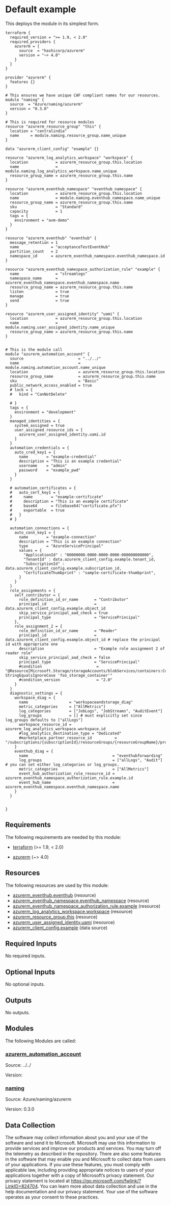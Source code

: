 <!-- BEGIN_TF_DOCS -->
# Default example

This deploys the module in its simplest form.

```hcl
terraform {
  required_version = ">= 1.9, < 2.0"
  required_providers {
    azurerm = {
      source  = "hashicorp/azurerm"
      version = "~> 4.0"
    }
  }
}

provider "azurerm" {
  features {}
}

# This ensures we have unique CAF compliant names for our resources.
module "naming" {
  source  = "Azure/naming/azurerm"
  version = "0.3.0"
}

# This is required for resource modules
resource "azurerm_resource_group" "this" {
  location = "centralindia"
  name     = module.naming.resource_group.name_unique
}

data "azurerm_client_config" "example" {}

resource "azurerm_log_analytics_workspace" "workspace" {
  location            = azurerm_resource_group.this.location
  name                = module.naming.log_analytics_workspace.name_unique
  resource_group_name = azurerm_resource_group.this.name
}

resource "azurerm_eventhub_namespace" "eventhub_namespace" {
  location            = azurerm_resource_group.this.location
  name                = module.naming.eventhub_namespace.name_unique
  resource_group_name = azurerm_resource_group.this.name
  sku                 = "Standard"
  capacity            = 1
  tags = {
    environment = "avm-demo"
  }
}

resource "azurerm_eventhub" "eventhub" {
  message_retention = 1
  name              = "acceptanceTestEventHub"
  partition_count   = 2
  namespace_id      = azurerm_eventhub_namespace.eventhub_namespace.id
}

resource "azurerm_eventhub_namespace_authorization_rule" "example" {
  name                = "streamlogs"
  namespace_name      = azurerm_eventhub_namespace.eventhub_namespace.name
  resource_group_name = azurerm_resource_group.this.name
  listen              = true
  manage              = true
  send                = true
}

resource "azurerm_user_assigned_identity" "uami" {
  location            = azurerm_resource_group.this.location
  name                = module.naming.user_assigned_identity.name_unique
  resource_group_name = azurerm_resource_group.this.name
}


# This is the module call
module "azurerm_automation_account" {
  source                        = "../../"
  name                          = module.naming.automation_account.name_unique
  location                      = azurerm_resource_group.this.location
  resource_group_name           = azurerm_resource_group.this.name
  sku                           = "Basic"
  public_network_access_enabled = true
  # lock = {
  #   kind = "CanNotDelete"

  # }
  tags = {
    environment = "development"
  }
  managed_identities = {
    system_assigned = true
    user_assigned_resource_ids = [
      azurerm_user_assigned_identity.uami.id
    ]
  }
  automation_credentials = {
    auto_cred_key1 = {
      name        = "example-credential"
      description = "This is an example credential"
      username    = "admin"
      password    = "example_pwd"
    }
  }

  # automation_certificates = {
  #   auto_cert_key1 = {
  #     name        = "example-certificate"
  #     description = "This is an example certificate"
  #     base64      = filebase64("certificate.pfx")
  #     exportable  = true
  #   }
  # }

  automation_connections = {
    auto_conn_key1 = {
      name        = "example-connection"
      description = "This is an example connection"
      type        = "AzureServicePrincipal"
      values = {
        "ApplicationId" : "00000000-0000-0000-0000-000000000000",
        "TenantId" : data.azurerm_client_config.example.tenant_id,
        "SubscriptionId" : data.azurerm_client_config.example.subscription_id,
        "CertificateThumbprint" : "sample-certificate-thumbprint",
      }
    }
  }
  role_assignments = {
    self_contributor = {
      role_definition_id_or_name       = "Contributor"
      principal_id                     = data.azurerm_client_config.example.object_id
      skip_service_principal_aad_check = true
      principal_type                   = "ServicePrincipal"
    },
    role_assignment_2 = {
      role_definition_id_or_name       = "Reader"
      principal_id                     = data.azurerm_client_config.example.object_id # replace the principal id with appropriate one
      description                      = "Example role assignment 2 of reader role"
      skip_service_principal_aad_check = false
      principal_type                   = "ServicePrincipal"
      #condition                        = "@Resource[Microsoft.Storage/storageAccounts/blobServices/containers:ContainerName] StringEqualsIgnoreCase 'foo_storage_container'"
      #condition_version                = "2.0"
    }
  }
  diagnostic_settings = {
    workspace_diag = {
      name                  = "workspaceandstorage_diag"
      metric_categories     = ["AllMetrics"]
      log_categories        = ["JobLogs", "JobStreams", "AuditEvent"]
      log_groups            = [] # must explicitly set since log_groups defaults to ["allLogs"]
      workspace_resource_id = azurerm_log_analytics_workspace.workspace.id
      #log_analytics_destination_type = "Dedicated"
      #marketplace_partner_resource_id          = "/subscriptions/{subscriptionId}/resourceGroups/{resourceGroupName}/providers/{partnerResourceProvider}/{partnerResourceType}/{partnerResourceName}"
    }
    eventhub_diag = {
      name                                     = "eventhubforwarding"
      log_groups                               = ["allLogs", "Audit"] # you can set either log_categories or log_groups.
      metric_categories                        = ["AllMetrics"]
      event_hub_authorization_rule_resource_id = azurerm_eventhub_namespace_authorization_rule.example.id
      event_hub_name                           = azurerm_eventhub_namespace.eventhub_namespace.name
    }
  }


}
```

<!-- markdownlint-disable MD033 -->
## Requirements

The following requirements are needed by this module:

- <a name="requirement_terraform"></a> [terraform](#requirement\_terraform) (>= 1.9, < 2.0)

- <a name="requirement_azurerm"></a> [azurerm](#requirement\_azurerm) (~> 4.0)

## Resources

The following resources are used by this module:

- [azurerm_eventhub.eventhub](https://registry.terraform.io/providers/hashicorp/azurerm/latest/docs/resources/eventhub) (resource)
- [azurerm_eventhub_namespace.eventhub_namespace](https://registry.terraform.io/providers/hashicorp/azurerm/latest/docs/resources/eventhub_namespace) (resource)
- [azurerm_eventhub_namespace_authorization_rule.example](https://registry.terraform.io/providers/hashicorp/azurerm/latest/docs/resources/eventhub_namespace_authorization_rule) (resource)
- [azurerm_log_analytics_workspace.workspace](https://registry.terraform.io/providers/hashicorp/azurerm/latest/docs/resources/log_analytics_workspace) (resource)
- [azurerm_resource_group.this](https://registry.terraform.io/providers/hashicorp/azurerm/latest/docs/resources/resource_group) (resource)
- [azurerm_user_assigned_identity.uami](https://registry.terraform.io/providers/hashicorp/azurerm/latest/docs/resources/user_assigned_identity) (resource)
- [azurerm_client_config.example](https://registry.terraform.io/providers/hashicorp/azurerm/latest/docs/data-sources/client_config) (data source)

<!-- markdownlint-disable MD013 -->
## Required Inputs

No required inputs.

## Optional Inputs

No optional inputs.

## Outputs

No outputs.

## Modules

The following Modules are called:

### <a name="module_azurerm_automation_account"></a> [azurerm\_automation\_account](#module\_azurerm\_automation\_account)

Source: ../../

Version:

### <a name="module_naming"></a> [naming](#module\_naming)

Source: Azure/naming/azurerm

Version: 0.3.0

<!-- markdownlint-disable-next-line MD041 -->
## Data Collection

The software may collect information about you and your use of the software and send it to Microsoft. Microsoft may use this information to provide services and improve our products and services. You may turn off the telemetry as described in the repository. There are also some features in the software that may enable you and Microsoft to collect data from users of your applications. If you use these features, you must comply with applicable law, including providing appropriate notices to users of your applications together with a copy of Microsoft’s privacy statement. Our privacy statement is located at <https://go.microsoft.com/fwlink/?LinkID=824704>. You can learn more about data collection and use in the help documentation and our privacy statement. Your use of the software operates as your consent to these practices.
<!-- END_TF_DOCS -->